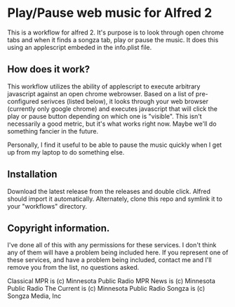 # Play/Pause web music for Alfred 2
This is a workflow for alfred 2. It's purpose is to look through open chrome tabs and when it finds a songza tab, play or pause the music. It does this using an applescript embeded in the info.plist file.

## How does it work?
This workflow utilizes the ability of applescript to execute arbitrary javascript against an open chrome webrowser. 
Based on a list of pre-configured serivces (listed below), it looks through your web browser (currently only google chrome) and executes javascript that will click the play or pause button depending on which one is "visible". This isn't necessarily a good metric, but it's what works right now. Maybe we'll do something fancier in the future.

Personally, I find it useful to be able to pause the music quickly when I get up from my laptop to do something else.

## Installation
Download the latest release from the releases and double click. Alfred should import it automatically. Alternately, clone this repo and symlink it to your "workflows" directory.

## Copyright information.
I've done all of this with any permissions for these services. I don't think any of them will have a problem being included here. If you represent one of these services, and have a problem being included, contact me and I'll remove you from the list, no questions asked.

Classical MPR is (c) Minnesota Public Radio
MPR News is (c) Minnesota Public Radio
The Current is (c) Minnesota Public Radio
Songza is (c) Songza Media, Inc
